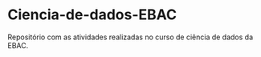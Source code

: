 # Ciencia-de-dados-EBAC
Repositório com as atividades realizadas no curso de ciência de dados da EBAC.
